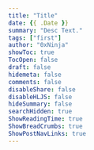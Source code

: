 ```yaml
---
title: "Title"
date: {{ .Date }}
summary: "Desc Text."
tags: ["first"]
author: "0xNinja"
showToc: true
TocOpen: false
draft: false
hidemeta: false
comments: false
disableShare: false
disableHLJS: false
hideSummary: false
searchHidden: true
ShowReadingTime: true
ShowBreadCrumbs: true
ShowPostNavLinks: true
---
```




